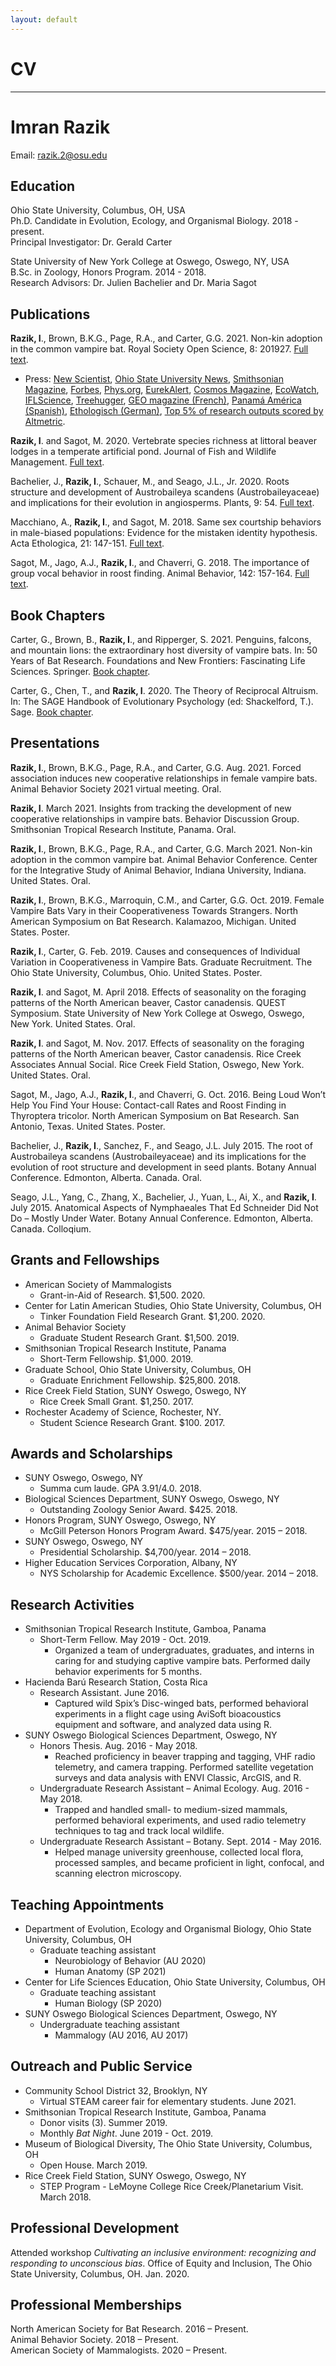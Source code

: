 ```yaml
---
layout: default
---
```

# CV 
---

# Imran Razik
Email: [razik.2@osu.edu](mailto:razik.2@osu.edu) <br/>

## Education
Ohio State University, Columbus, OH, USA <br/>
Ph.D. Candidate in Evolution, Ecology, and Organismal Biology. 2018 - present. <br/>
Principal Investigator: Dr. Gerald Carter

State University of New York College at Oswego, Oswego, NY, USA <br/>
B.Sc. in Zoology, Honors Program. 2014 - 2018. <br/>
Research Advisors: Dr. Julien Bachelier and Dr. Maria Sagot

## Publications
**Razik, I**., Brown, B.K.G., Page, R.A., and Carter, G.G. 2021. Non-kin adoption in the common vampire bat. Royal Society Open Science, 8: 201927. [Full text](https://doi.org/10.1098/rsos.201927).
 - Press: [New Scientist](https://www.newscientist.com/article/2267108-vampire-bat-adopts-orphan-baby-bat-after-untimely-death-of-its-mother/), [Ohio State University News](https://news.osu.edu/a-rare-observation-of-a-vampire-bat-adopting-an-unrelated-pup/), [Smithsonian Magazine](https://www.smithsonianmag.com/blogs/smithsonian-tropical-research-institute/2021/03/09/baby-vampire-bat-adopted-moms-best-friend/), [Forbes](https://www.forbes.com/sites/saratabin/2021/02/16/why-do-animals-adopt-the-case-of-a-baby-bat-adopted-by-its-mothers-best-friend-sheds-some-light-on-one-of-biologys-mysteries/?sh=5476317f4770), [Phys.org](https://phys.org/news/2021-02-baby-vampire-mom-friend.html), [EurekAlert](https://www.eurekalert.org/pub_releases/2021-02/osu-aro021021.php), [Cosmos Magazine](https://cosmosmagazine.com/uncategorized/you-might-have-missed/), [EcoWatch](https://www.ecowatch.com/vampire-bat-adopt-baby-2650428436.html), [IFLScience](https://www.iflscience.com/plants-and-animals/an-orphaned-vampire-bat-pup-was-adopted-by-its-mothers-best-friend/), [Treehugger](https://www.treehugger.com/vampire-bat-adopts-orphaned-pup-5112684), [GEO magazine (French)](https://www.geo.fr/environnement/des-chercheurs-observent-une-chauve-souris-vampire-adopter-le-petit-de-son-amie-morte-203701), [Panamá América (Spanish)](https://www.panamaamerica.com.pa/variedades/estudio-cria-un-murcielago-vampiro-fue-adoptada-1181442), [Ethologisch (German)](https://ethologisch.de/vampir-adoptiert-jungtier-einer-verstorbenen-freundin/), [Top 5% of research outputs scored by Altmetric](https://royalsociety.altmetric.com/details/99876020).

**Razik, I**. and Sagot, M. 2020. Vertebrate species richness at littoral beaver lodges in a temperate artificial pond. Journal of Fish and Wildlife Management. [Full text](https://doi.org/10.3996/092019-JFWM-078). <br/>

Bachelier, J., **Razik, I**., Schauer, M., and Seago, J.L., Jr. 2020. Roots structure and development of Austrobaileya scandens (Austrobaileyaceae) and implications for their evolution in angiosperms. Plants, 9: 54. [Full text](https://www.mdpi.com/2223-7747/9/1/54/htm). <br/>

Macchiano, A., **Razik, I**., and Sagot, M. 2018. Same sex courtship behaviors in male-biased populations: Evidence for the mistaken identity hypothesis. Acta Ethologica, 21: 147-151. [Full text](https://www.researchgate.net/publication/325856295_Same-sex_courtship_behaviors_in_male-biased_populations_evidence_for_the_mistaken_identity_hypothesis). <br/>

Sagot, M., Jago, A.J., **Razik, I**., and Chaverri, G. 2018. The importance of group vocal behavior in roost finding. Animal Behavior, 142: 157-164. [Full text](https://www.researchgate.net/publication/326447054_The_importance_of_group_vocal_behaviour_in_roost_finding). <br/>

## Book Chapters
Carter, G., Brown, B., **Razik, I**., and Ripperger, S. 2021. Penguins, falcons, and mountain lions: the extraordinary host diversity of vampire bats. In: 50 Years of Bat Research. Foundations and New Frontiers: Fascinating Life Sciences. Springer. [Book chapter](https://www.springer.com/gp/book/9783030547264). <br/>

Carter, G., Chen, T., and **Razik, I**. 2020. The Theory of Reciprocal Altruism. In: The SAGE Handbook of Evolutionary Psychology (ed: Shackelford, T.). Sage. [Book chapter](https://us.sagepub.com/en-us/nam/the-sage-handbook-of-evolutionary-psychology/book267398#contents). <br/>

## Presentations
**Razik, I**., Brown, B.K.G., Page, R.A., and Carter, G.G. Aug. 2021. Forced association induces new cooperative relationships in female vampire bats. Animal Behavior Society 2021 virtual meeting. Oral. 

**Razik, I**. March 2021. Insights from tracking the development of new cooperative relationships in vampire bats. Behavior Discussion Group. Smithsonian Tropical Research Institute, Panama. Oral.

**Razik, I**., Brown, B.K.G., Page, R.A., and Carter, G.G. March 2021. Non-kin adoption in the common vampire bat. Animal Behavior Conference. Center for the Integrative Study of Animal Behavior, Indiana University, Indiana. United States. Oral. <br/>

**Razik, I**., Brown, B.K.G., Marroquin, C.M., and Carter, G.G. Oct. 2019. Female Vampire Bats Vary in their Cooperativeness Towards Strangers. North American Symposium on Bat Research. Kalamazoo, Michigan. United States. Poster. <br/>

**Razik, I**., Carter, G. Feb. 2019. Causes and consequences of Individual Variation in Cooperativeness in Vampire Bats. Graduate Recruitment. The Ohio State University, Columbus, Ohio. United States. Poster. <br/>

**Razik, I**. and Sagot, M. April 2018. Effects of seasonality on the foraging patterns of the North American beaver, Castor canadensis. QUEST Symposium. State University of New York College at Oswego, Oswego, New York. United States. Oral. <br/>

**Razik, I**. and Sagot, M. Nov. 2017. Effects of seasonality on the foraging patterns of the North American beaver, Castor canadensis. Rice Creek Associates Annual Social. Rice Creek Field Station, Oswego, New York. United States. Oral. <br/>

Sagot, M., Jago, A.J., **Razik, I**., and Chaverri, G. Oct. 2016. Being Loud Won’t Help You Find Your House: Contact-call Rates and Roost Finding in Thyroptera tricolor. North American Symposium on Bat Research. San Antonio, Texas. United States. Poster. <br/>

Bachelier, J., **Razik, I**., Sanchez, F., and Seago, J.L. July 2015. The root of Austrobaileya scandens (Austrobaileyaceae) and its implications for the evolution of root structure and development in seed plants. Botany Annual Conference. Edmonton, Alberta. Canada. Oral. <br/>

Seago, J.L., Yang, C., Zhang, X., Bachelier, J., Yuan, L., Ai, X., and **Razik, I**. July 2015. Anatomical Aspects of Nymphaeales That Ed Schneider Did Not Do – Mostly Under Water. Botany Annual Conference. Edmonton, Alberta. Canada. Colloqium. <br/>

## Grants and Fellowships
- American Society of Mammalogists                                                                                 
  - Grant-in-Aid of Research. $1,500. 2020. 
- Center for Latin American Studies, Ohio State University, Columbus, OH <br/>                   
  - Tinker Foundation Field Research Grant. $1,200. 2020.
- Animal Behavior Society
  - Graduate Student Research Grant. $1,500. 2019.
- Smithsonian Tropical Research Institute, Panama
  - Short-Term Fellowship. $1,000. 2019.
- Graduate School, Ohio State University, Columbus, OH
  - Graduate Enrichment Fellowship. $25,800. 2018.
- Rice Creek Field Station, SUNY Oswego, Oswego, NY
  - Rice Creek Small Grant. $1,250. 2017. 
- Rochester Academy of Science, Rochester, NY. 
  - Student Science Research Grant. $100. 2017. 

## Awards and Scholarships
- SUNY Oswego, Oswego, NY
  - Summa cum laude. GPA 3.91/4.0. 2018.
- Biological Sciences Department, SUNY Oswego, Oswego, NY
  - Outstanding Zoology Senior Award. $425. 2018.
- Honors Program, SUNY Oswego, Oswego, NY
  - McGill Peterson Honors Program Award. $475/year. 2015 – 2018.
- SUNY Oswego, Oswego, NY
  - Presidential Scholarship. $4,700/year. 2014 – 2018.
- Higher Education Services Corporation, Albany, NY
  - NYS Scholarship for Academic Excellence. $500/year. 2014 – 2018.

## Research Activities
- Smithsonian Tropical Research Institute, Gamboa, Panama
  - Short-Term Fellow. May 2019 - Oct. 2019.
    - Organized a team of undergraduates, graduates, and interns in caring for and studying captive vampire bats. Performed daily behavior experiments for 5 months.
- Hacienda Barú Research Station, Costa Rica
  - Research Assistant. June 2016.
    - Captured wild Spix’s Disc-winged bats, performed behavioral experiments in a flight cage using AviSoft bioacoustics equipment and software, and analyzed data using R. 
- SUNY Oswego Biological Sciences Department, Oswego, NY
  - Honors Thesis. Aug. 2016 - May 2018.
    - Reached proficiency in beaver trapping and tagging, VHF radio telemetry, and camera trapping. Performed satellite vegetation surveys and data analysis with ENVI Classic, ArcGIS, and R. 
   - Undergraduate Research Assistant – Animal Ecology. Aug. 2016 - May 2018. 
     - Trapped and handled small- to medium-sized mammals, performed behavioral experiments, and used radio telemetry techniques to tag and track local wildlife. 
   - Undergraduate Research Assistant – Botany. Sept. 2014 - May 2016.
     - Helped manage university greenhouse, collected local flora, processed samples, and became proficient in light, confocal, and scanning electron microscopy.

## Teaching Appointments
- Department of Evolution, Ecology and Organismal Biology, Ohio State University, Columbus, OH
  - Graduate teaching assistant
    - Neurobiology of Behavior (AU 2020)
    - Human Anatomy (SP 2021)
- Center for Life Sciences Education, Ohio State University, Columbus, OH
  - Graduate teaching assistant
    - Human Biology (SP 2020)
- SUNY Oswego Biological Sciences Department, Oswego, NY
  - Undergraduate teaching assistant
    - Mammalogy (AU 2016, AU 2017)
 
## Outreach and Public Service
- Community School District 32, Brooklyn, NY
  - Virtual STEAM career fair for elementary students. June 2021.
- Smithsonian Tropical Research Institute, Gamboa, Panama
  - Donor visits (3). Summer 2019.
  - Monthly *Bat Night*. June 2019 - Oct. 2019.
- Museum of Biological Diversity, The Ohio State University, Columbus, OH
  - Open House. March 2019.
- Rice Creek Field Station, SUNY Oswego, Oswego, NY
  - STEP Program - LeMoyne College Rice Creek/Planetarium Visit. March 2018. 

## Professional Development
Attended workshop *Cultivating an inclusive environment: recognizing and responding to unconscious bias*. Office of Equity and Inclusion, The Ohio State University, Columbus, OH. Jan. 2020.

## Professional Memberships
North American Society for Bat Research. 2016 – Present. <br/>
Animal Behavior Society. 2018 – Present. <br/>
American Society of Mammalogists. 2020 – Present. 







